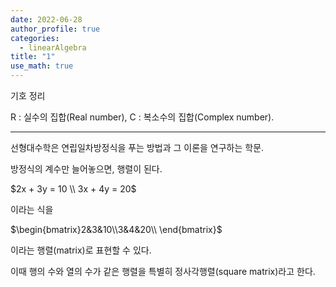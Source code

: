 ```yaml
---
date: 2022-06-28
author_profile: true
categories:
  - linearAlgebra
title: "1"
use_math: true
---
```


기호 정리

R : 실수의 집합(Real number), C : 복소수의 집합(Complex number).

---

선형대수학은 연립일차방정식을 푸는 방법과 그 이론을 연구하는 학문.

방정식의 계수만 늘어놓으면, 행렬이 된다.

$2x + 3y = 10 \\ 3x + 4y = 20$

이라는 식을

$\begin{bmatrix}2&3&10\\3&4&20\\ \end{bmatrix}$

이라는 행렬(matrix)로 표현할 수 있다.

이때 행의 수와 열의 수가 같은 행렬을 특별히 정사각행렬(square matrix)라고 한다.
